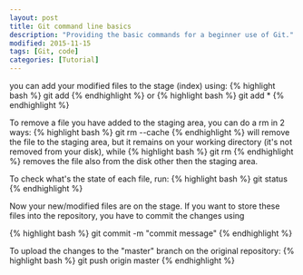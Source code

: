 ```yaml
---
layout: post
title: Git command line basics
description: "Providing the basic commands for a beginner use of Git."
modified: 2015-11-15
tags: [Git, code]
categories: [Tutorial]
---
```


you can add your modified files to the stage (index) using:
{% highlight bash %}
git add <filename>
{% endhighlight %}
or
{% highlight bash %}
git add *
{% endhighlight %}


To remove a file you have added to the staging area, you can do a rm in 2 ways:
{% highlight bash %}
git rm --cache<filename>
{% endhighlight %}
will remove the file to the staging area, but it remains on your working directory (it's not removed from your disk), while
{% highlight bash %}
git rm <filename>
{% endhighlight %}
removes the file also from the disk other then the staging area.


To check what's the state of each file, run:
{% highlight bash %}
git status
{% endhighlight %}




Now your new/modified files are on the stage. If you want to store these files into the repository, you have to commit the changes using

{% highlight bash %}
git commit -m "commit message"
{% endhighlight %}


To upload the changes to the "master" branch on the original repository:
{% highlight bash %}
git push origin master
{% endhighlight %}

